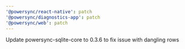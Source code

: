 ```yaml
---
'@powersync/react-native': patch
'@powersync/diagnostics-app': patch
'@powersync/web': patch
---
```


Update powersync-sqlite-core to 0.3.6 to fix issue with dangling rows
